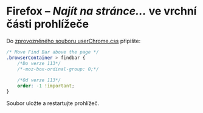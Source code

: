 # Firefox – _Najít na stránce..._ ve vrchní části prohlížeče

Do [zprovozněného souboru userChrome.css](./userchrome.MD) připište:

```css
/* Move Find Bar above the page */
.browserContainer > findbar {
    /*Do verze 113*/
    /*-moz-box-ordinal-group: 0;*/
    
    /*Od verze 113*/
    order: -1 !important;
}
```

Soubor uložte a restartujte prohlížeč.
